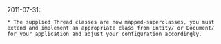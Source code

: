 2011-07-31::

    * The supplied Thread classes are now mapped-superclasses, you must extend and implement an appropriate class from Entity/ or Document/ for your application and adjust your configuration accordingly.
